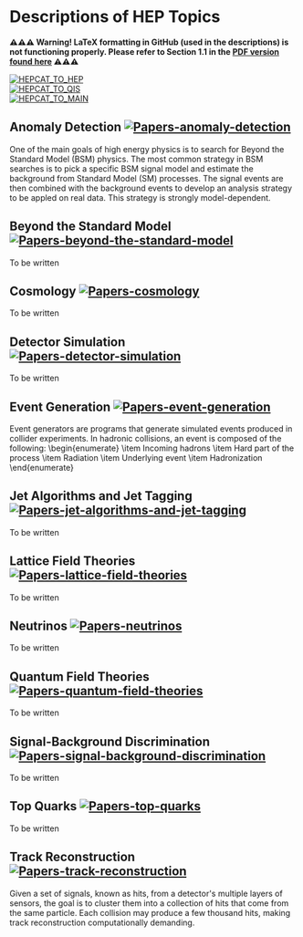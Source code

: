#  **Descriptions of HEP Topics**

**⚠️⚠️⚠️ Warning! LaTeX formatting in GitHub (used in the descriptions) is not functioning properly. Please refer to Section 1.1 in the [PDF version found here](https://docs.google.com/viewer?url=https://raw.githubusercontent.com/PamelaPajarillo/HEPQIS-LivingReview/main/HEPQIS.pdf) ⚠️⚠️⚠️**

[![HEPCAT_TO_HEP](https://img.shields.io/badge/Link_to-Living_Review_by_HEP_-5BC0EB)](/BY_HEP#readme) 	
[![HEPCAT_TO_QIS](https://img.shields.io/badge/Link_to-Living_Review_by_QIS_-9BC53D)](/BY_QIS#readme) 	
[![HEPCAT_TO_MAIN](https://img.shields.io/badge/Link_to-Living_Review_Home_-FDE74C)](/../../#readme) 

## **Anomaly Detection** [![Papers-anomaly-detection](https://img.shields.io/badge/Link_to-Papers-AA96DA)](/BY_HEP/README.md#anomaly-detection-)
One of the main goals of high energy physics is to search for Beyond the Standard Model (BSM) physics. The most common strategy in BSM searches is to pick a specific BSM signal model and estimate the background from Standard Model (SM) processes. The signal events are then combined with the background events to develop an analysis strategy to be appled on real data. This strategy is strongly model-dependent. 

## **Beyond the Standard Model** [![Papers-beyond-the-standard-model](https://img.shields.io/badge/Link_to-Papers-AA96DA)](/BY_HEP/README.md#beyond-the-standard-model-)
To be written

## **Cosmology** [![Papers-cosmology](https://img.shields.io/badge/Link_to-Papers-AA96DA)](/BY_HEP/README.md#cosmology-)
To be written

## **Detector Simulation** [![Papers-detector-simulation](https://img.shields.io/badge/Link_to-Papers-AA96DA)](/BY_HEP/README.md#detector-simulation-)
To be written

## **Event Generation** [![Papers-event-generation](https://img.shields.io/badge/Link_to-Papers-AA96DA)](/BY_HEP/README.md#event-generation-)
Event generators are programs that generate simulated events produced in collider experiments. In hadronic collisions, an event is composed of the following: \begin{enumerate} \item Incoming hadrons \item Hard part of the process \item Radiation \item Underlying event \item Hadronization \end{enumerate}

## **Jet Algorithms and Jet Tagging** [![Papers-jet-algorithms-and-jet-tagging](https://img.shields.io/badge/Link_to-Papers-AA96DA)](/BY_HEP/README.md#jet-algorithms-and-jet-tagging-)
To be written

## **Lattice Field Theories** [![Papers-lattice-field-theories](https://img.shields.io/badge/Link_to-Papers-AA96DA)](/BY_HEP/README.md#lattice-field-theories-)
To be written

## **Neutrinos** [![Papers-neutrinos](https://img.shields.io/badge/Link_to-Papers-AA96DA)](/BY_HEP/README.md#neutrinos-)
To be written

## **Quantum Field Theories** [![Papers-quantum-field-theories](https://img.shields.io/badge/Link_to-Papers-AA96DA)](/BY_HEP/README.md#quantum-field-theories-)
To be written

## **Signal-Background Discrimination** [![Papers-signal-background-discrimination](https://img.shields.io/badge/Link_to-Papers-AA96DA)](/BY_HEP/README.md#signal-background-discrimination-)
To be written

## **Top Quarks** [![Papers-top-quarks](https://img.shields.io/badge/Link_to-Papers-AA96DA)](/BY_HEP/README.md#top-quarks-)
To be written

## **Track Reconstruction** [![Papers-track-reconstruction](https://img.shields.io/badge/Link_to-Papers-AA96DA)](/BY_HEP/README.md#track-reconstruction-)
Given a set of signals, known as hits, from a detector's multiple layers of sensors, the goal is to cluster them into a collection of hits that come from the same particle. Each collision may produce a few thousand hits, making track reconstruction computationally demanding. 



